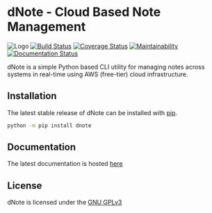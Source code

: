 # dNote - Cloud Based Note Management
![Logo](docs/asset/logo.png) [![Build Status](https://travis-ci.com/yetisir/dnote.svg?branch=master)](https://travis-ci.co/yetisir/dnote) [![Coverage Status](https://coveralls.io/repos/github/yetisir/dnote/badge.svg?branch=master)](https://coveralls.io/github/yetisir/dnote?branch=master) [![Maintainability](https://api.codeclimate.com/v1/badges/9188bb54d74247ab039e/maintainability)](https://codeclimate.com/github/yetisir/dnote/maintainability) [![Documentation Status](https://readthedocs.org/projects/dnote/badge/?version=latest)](https://dnote.readthedocs.io/en/latest/?badge=latest)
  
dNote is a simple Python based CLI utility for managing notes across systems in real-time using AWS (free-tier) cloud infrastructure. 

## Installation

The latest stable release of dNote can be installed with [pip](https://pip.pypa.io/en/stable/).
 
```bash
python -m pip install dnote
```

## Documentation

The latest documentation is hosted [here](https://dnote.readthedocs.io/en/latest/?badge=latest)


## License
dNote is licensed under the  [GNU GPLv3](https://choosealicense.com/licenses/gpl-3.0/)

